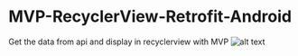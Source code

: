 # MVP-RecyclerView-Retrofit-Android
Get the data from api and display in recyclerview with MVP
![alt text](https://raw.githubusercontent.com/username/projectname/branch/path/to/img.png)
